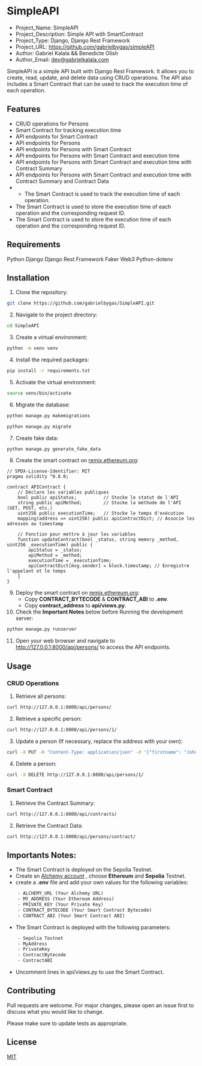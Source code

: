 # SimpleAPI
- Project_Name: SimpleAPI
- Project_Description: Simple API with SmartContract
- Project_Type: Django, Django Rest Framework
- Project_URL: https://github.com/gabrielbygas/simpleAPI
- Author: Gabriel Kalala && Benedicte Olish
- Author_Email: dev@gabrielkalala.com

SimpleAPI is a simple API built with Django Rest Framework. It allows you to create, read, update, and delete data using CRUD operations. The API also includes a Smart Contract that can be used to track the execution time of each operation.

## Features
- CRUD operations for Persons
- Smart Contract for tracking execution time
- API endpoints for Smart Contract
- API endpoints for Persons
- API endpoints for Persons with Smart Contract
- API endpoints for Persons with Smart Contract and execution time
- API endpoints for Persons with Smart Contract and execution time with Contract Summary
- API endpoints for Persons with Smart Contract and execution time with Contract Summary and Contract Data
- - The Smart Contract is used to track the execution time of each operation.
- The Smart Contract is used to store the execution time of each operation and the corresponding request ID.
- The Smart Contract is used to store the execution time of each operation and the corresponding request ID.

## Requirements
Python
Django
Django Rest Framework
Faker
Web3
Python-dotenv

## Installation
1. Clone the repository:
```bash
git clone https://github.com/gabrielbygas/SimpleAPI.git
```
2. Navigate to the project directory:
```bash
cd SimpleAPI
```
3. Create a virtual environment:
```bash
python -m venv venv
```
4. Install the required packages:
```bash
pip install -r requirements.txt
```
5. Activate the virtual environment:
```bash
source venv/bin/activate
```
6. Migrate the database:
```bash
python manage.py makemigrations
```
```bash
python manage.py migrate
```
7. Create fake data:
```bash
python manage.py generate_fake_data
```
8. Create the smart contract on [remix.ethereum.org](https://remix.ethereum.org/):
```solidity
// SPDX-License-Identifier: MIT
pragma solidity ^0.8.0;

contract APIContract {
    // Déclare les variables publiques
    bool public apiStatus;          // Stocke le statut de l'API
    string public apiMethod;        // Stocke la méthode de l'API (GET, POST, etc.)
    uint256 public executionTime;   // Stocke le temps d'exécution
    mapping(address => uint256) public apiContractDict; // Associe les adresses au timestamp

    // Fonction pour mettre à jour les variables
    function updateContract(bool _status, string memory _method, uint256 _executionTime) public {
        apiStatus = _status;
        apiMethod = _method;
        executionTime = _executionTime;
        apiContractDict[msg.sender] = block.timestamp; // Enregistre l'appelant et le temps
    }
}
```
9. Deploy the smart contract on [remix.ethereum.org](https://remix.ethereum.org/): 
    - Copy __CONTRACT_BYTECODE__ & __CONTRACT_ABI__ to __.env__.
    - Copy __contract_address__ to __api/views.py__.
10. Check the __Important Notes__ below before Running the development server:
```bash
python manage.py runserver
```
11. Open your web browser and navigate to http://127.0.0.1:8000/api/persons/ to access the API endpoints.


## Usage
### CRUD Operations

1. Retrieve all persons:
```bash
curl http://127.0.0.1:8000/api/persons/
```
2. Retrieve a specific person:
```bash
curl http://127.0.0.1:8000/api/persons/1/
```
3. Update a person (If necessary, replace the address with your own):
```bash
curl -X PUT -H "Content-Type: application/json" -d '{"firstname": "John", "lastname": "Doe", "sex": "M", "email": "john.doe@example.com", "phone": "1234567890", "city": "New York", "country": "USA", "age": 30}' http://127.0.0.1:8000/api/persons/1/
```
4. Delete a person:
```bash
curl -X DELETE http://127.0.0.1:8000/api/persons/1/
```

### Smart Contract
1. Retrieve the Contract Summary:
```bash
curl http://127.0.0.1:8000/api/contracts/
```
2. Retrieve the Contract Data:
```bash
curl http://127.0.0.1:8000/api/persons/contract/
```

## Importants Notes:

- The Smart Contract is deployed on the Sepolia Testnet.
- Create an [Alchemy account](https://www.alchemy.com/) , choose __Ethereum__ and __Sepolia__ Testnet.
- create a __.env__ file and add your own values for the following variables:
```txt
    - ALCHEMY_URL (Your Alchemy URL)
    - MY_ADDRESS (Your Ethereum Address)
    - PRIVATE_KEY (Your Private Key)
    - CONTRACT_BYTECODE (Your Smart Contract Bytecode)
    - CONTRACT_ABI (Your Smart Contract ABI)
```
- The Smart Contract is deployed with the following parameters:
```txt
    - Sepolia Testnet
    - MyAddress
    - PrivateKey
    - ContractBytecode
    - ContractABI
```
- Uncomment lines in api/views.py to use the Smart Contract.
  
## Contributing
Pull requests are welcome. For major changes, please open an issue first to discuss what you would like to change.

Please make sure to update tests as appropriate.

## License
[MIT](https://choosealicense.com/licenses/mit/)